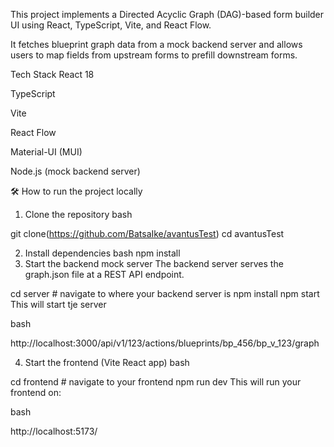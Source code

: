 This project implements a Directed Acyclic Graph (DAG)-based form builder UI using React, TypeScript, Vite, and React Flow.

It fetches blueprint graph data from a mock backend server and allows users to map fields from upstream forms to prefill downstream forms.

Tech Stack
React 18

TypeScript

Vite

React Flow

Material-UI (MUI)

Node.js (mock backend server)

🛠 How to run the project locally
1. Clone the repository
bash

git clone(https://github.com/BatsaIke/avantusTest)
cd avantusTest

2. Install dependencies
bash
npm install
3. Start the backend mock server
The backend server serves the graph.json file at a REST API endpoint.


cd server # navigate to where your backend server is
npm install
npm start
This will start tje server

bash


http://localhost:3000/api/v1/123/actions/blueprints/bp_456/bp_v_123/graph

4. Start the frontend (Vite React app)
bash

cd frontend # navigate to your frontend
npm run dev
This will run your frontend on:

bash

http://localhost:5173/